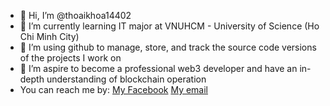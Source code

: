 - 👋 Hi, I’m @thoaikhoa14402
- 🌱 I’m currently learning IT major at VNUHCM - University of Science (Ho Chi Minh City)
- 💞️ I’m using github to manage, store, and track the source code versions of the projects I work on
- 👀 I’m aspire to become a professional web3 developer and have an in-depth understanding of blockchain operation
- You can reach me by: [My Facebook](https://www.facebook.com/thoaikhoa.nguyen.5/) [My email](nguyenthoaidangkhoa@gmail.com)

